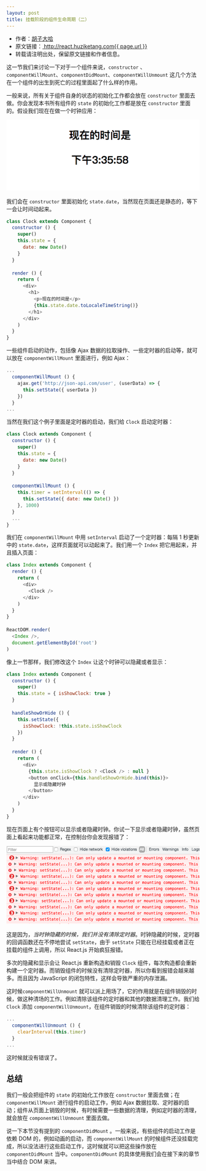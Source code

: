 ```yaml
---
layout: post
title: 挂载阶段的组件生命周期（二）
---
```


<ul style='font-size: 14px;'>
  <li>
    作者：<a href="https://www.zhihu.com/people/hu-zi-da-ha" target="_blank">胡子大哈</a>
  </li>
  <li>
    原文链接：<a href="http://react.huziketang.com{{ page.url }}"> http://react.huziketang.com{{ page.url }} </a>
  </li>
  <li>转载请注明出处，保留原文链接和作者信息。</li>
</ul>

这一节我们来讨论一下对于一个组件来说，`constructor` 、`componentWillMount`、`componentDidMount`、`componentWillUnmount` 这几个方法在一个组件的出生到死亡的过程里面起了什么样的作用。

一般来说，所有关于组件自身的状态的初始化工作都会放在 `constructor` 里面去做。你会发现本书所有组件的 `state` 的初始化工作都是放在 `constructor` 里面的。假设我们现在在做一个时钟应用：

<a href="/assets/img/posts/FECF7A01-5C87-4E03-AA98-03BB30538C66.png" target="_blank">![示例图片](/assets/img/posts/FECF7A01-5C87-4E03-AA98-03BB30538C66.png)</a>

我们会在 `constructor` 里面初始化 `state.date`，当然现在页面还是静态的，等下一会让时间动起来。

```javascript
class Clock extends Component {
  constructor () {
    super()
    this.state = {
      date: new Date()
    }
  }

  render () {
    return (
      <div>
        <h1>
          <p>现在的时间是</p>
          {this.state.date.toLocaleTimeString()}
        </h1>
      </div>
    )
  }
}
```

一些组件启动的动作，包括像 Ajax 数据的拉取操作、一些定时器的启动等，就可以放在 `componentWillMount` 里面进行，例如 Ajax：

```javascript
...
  componentWillMount () {
    ajax.get('http://json-api.com/user', (userData) => {
      this.setState({ userData })
    })
  }
...
```

当然在我们这个例子里面是定时器的启动，我们给 `Clock` 启动定时器：

```javascript
class Clock extends Component {
  constructor () {
    super()
    this.state = {
      date: new Date()
    }
  }

  componentWillMount () {
    this.timer = setInterval(() => {
      this.setState({ date: new Date() })
    }, 1000)
  }
  ...
}
```

我们在 `componentWillMount` 中用 `setInterval` 启动了一个定时器：每隔 1 秒更新中的 `state.date`，这样页面就可以动起来了。我们用一个 `Index` 把它用起来，并且插入页面：

```javascript
class Index extends Component {
  render () {
    return (
      <div>
        <Clock />
      </div>
    )
  }
}

ReactDOM.render(
  <Index />,
  document.getElementById('root')
)
```

像上一节那样，我们修改这个 `Index` 让这个时钟可以隐藏或者显示：

```javascript
class Index extends Component {
  constructor () {
    super()
    this.state = { isShowClock: true }
  }

  handleShowOrHide () {
    this.setState({
      isShowClock: !this.state.isShowClock
    })
  }

  render () {
    return (
      <div>
        {this.state.isShowClock ? <Clock /> : null }
        <button onClick={this.handleShowOrHide.bind(this)}>
          显示或隐藏时钟
        </button>
      </div>
    )
  }
}
```

现在页面上有个按钮可以显示或者隐藏时钟。你试一下显示或者隐藏时钟，虽然页面上看起来功能都正常，在控制台你会发现报错了：

<a href="/assets/img/posts/340BBCEA-35CC-4B35-B352-267F381477EF.png" target="_blank">![示例图片](/assets/img/posts/340BBCEA-35CC-4B35-B352-267F381477EF.png)</a>

这是因为，*当时钟隐藏的时候，我们并没有清除定时器*。时钟隐藏的时候，定时器的回调函数还在不停地尝试 `setState`，由于 `setState` 只能在已经挂载或者正在挂载的组件上调用，所以 React.js 开始疯狂报错。

多次的隐藏和显示会让 React.js 重新构造和销毁 `Clock` 组件，每次构造都会重新构建一个定时器。而销毁组件的时候没有清除定时器，所以你看到报错会越来越多。而且因为 JavaScript 的闭包特性，这样会导致严重的内存泄漏。

这时候`componentWillUnmount` 就可以派上用场了，它的作用就是在组件销毁的时候，做这种清场的工作。例如清除该组件的定时器和其他的数据清理工作。我们给 `Clock` 添加 `componentWillUnmount`，在组件销毁的时候清除该组件的定时器：

```javascript
...
  componentWillUnmount () {
    clearInterval(this.timer)
  }
...
```

这时候就没有错误了。

## 总结
我们一般会把组件的 `state`  的初始化工作放在 `constructor` 里面去做；在 `componentWillMount` 进行组件的启动工作，例如 Ajax 数据拉取、定时器的启动；组件从页面上销毁的时候，有时候需要一些数据的清理，例如定时器的清理，就会放在 `componentWillUnmount` 里面去做。

说一下本节没有提到的 `componentDidMount` 。一般来说，有些组件的启动工作是依赖 DOM 的，例如动画的启动，而 `componentWillMount` 的时候组件还没挂载完成，所以没法进行这些启动工作，这时候就可以把这些操作放在 `componentDidMount` 当中。`componentDidMount` 的具体使用我们会在接下来的章节当中结合 DOM 来讲。